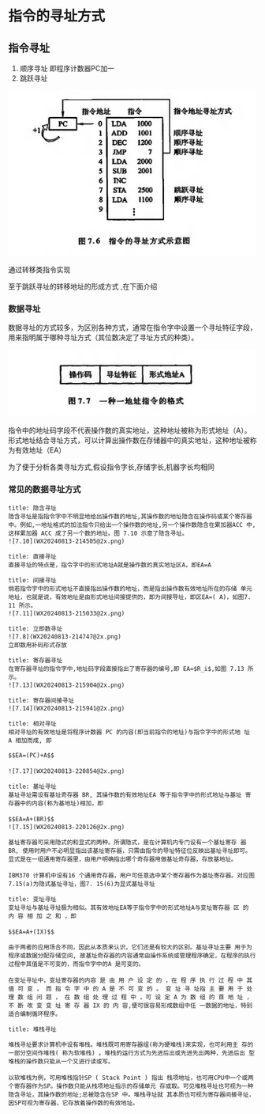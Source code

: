 # 指令的寻址方式


## 指令寻址

1. 顺序寻址  即程序计数器PC加一
2. 跳跃寻址 

![7.6](WX20240813-213630@2x.png)

通过转移类指令实现

至于跳跃寻址的转移地址的形成方式 ,在下面介绍



### 数据寻址

数据寻址的方式较多，为区别各种方式，通常在指令字中设置一个寻址特征字段，用来指明属于哪种寻址方式（其位数决定了寻址方式的种类）。

![7.7](WX20240813-214047@2x.png)

指令中的地址码字段不代表操作数的真实地址，这种地址被称为形式地址（A）。形式地址结合寻址方式，可以计算出操作数在存储器中的真实地址，这种地址被称为有效地址（EA）

为了便于分析各类寻址方式,假设指令字长,存储字长,机器字长均相同

### 常见的数据寻址方式

```ad-note
title: 隐含寻址
隐含寻址是指指令字中不明显地给出操作数的地址,其操作数的地址隐含在操作码或某个寄存器中。例如,一地址格式的加法指令只给出一个操作数的地址,另一个操作数隐含在累加器ACC 中,这样累加器 ACC 成了另一个数的地址。图 7.10 示意了隐含寻址。
![7.10](WX20240813-214505@2x.png)
```


```ad-note
title: 直接寻址
直接寻址的特点是，指令字中的形式地址A就是操作数的真实地址区A，即EA=A
```


```ad-note
title: 间接寻址
倘若指令宇中的形式地址不直接指出操作数的地址，而是指出操作数有效地址所在的存储 单元地址，也就是说，有效地址是由形式地址间接提供的，即为间接导址，即区EA=( A)，如图7. 11 所示。
![7.11](WX20240813-215033@2x.png)
```



```ad-note
title: 立即数寻址
![7.8](WX20240813-214747@2x.png)
立即数用补码形式存放
```

```ad-note
title: 寄存器寻址
在寄存器寻址的指令字中,地址码字段直接指出了寄存器的编号,即 EA=$R_i$,如图 7.13 所示。
![7.13](WX20240813-215904@2x.png)
```


```ad-note
title: 寄存器间接寻址
![7.14](WX20240813-215941@2x.png)
```

```ad-note
title: 相对寻址
相对寻址的有效地址是将程序计数器 PC 的内容(即当前指令的地址)与指令字中的形式地 址 A 相加而成, 即
```
    
    $$EA=(PC)+A$$

    ![7.17](WX20240813-220854@2x.png)


```ad-note
title: 基址寻址
基址寻址需设有基址奇存器 BR, 其操作数的有效地址EA 等于指令字中的形式地址与基址 寄存器中的内容(称为基地址)相加，即

$$EA=A+(BR)$$
![7.15](WX20240813-220126@2x.png)
```

    基址寄存器可采用隐式的和显式的两种。所谓隐式，是在计算机内专门设有一个基址寄存 器BR, 使用时用户不必明显指出该基址寄存器，只需由指令的导址特征位反映出基址寻址即可。 显式是在一组通用寄存器里，由用户明确指出哪个奇存器用做基址奇存器，存放基地址。

    IBM370 计算机中设有16 个通用奇存器，用户可任意选中某个寄存器作为基址寄存器。对应图 7.15(a)为隐式基址寻址，图7. 15(6)为显式基址寻址



```ad-note
title: 变址寻址
变址寻址与基址寻址极为相似。其有效地址EA等于指令宇中的形式地址A与变址寄存器 区 的 内 容 相 加 之 和 ，即

$$EA=A+(IX)$$
```

    由于两者的应用场合不同，因此从本质来认识，它们还是有较大的区别。基址寻址主要 用于为程序或数据分配存储空间, 故基址奇存器的内容通常由操作系统或管理程序确定，在程序的执行过程中其值是不可变的，而指令字中的A 是可变的。

    在变址寻址中，变址寄存器的内容 是 由 用 户 设 定 的 ，在 程 序 执 行 过 程 中 其 值 可 变 ， 而 指 令 字 中 的 A 是 不 可 变 的 。 变 址 寻 址指 主 要 用 于 处 理 数 组 问 题 ， 在 数 组 处 理 过 程 中 ，可 设 定 A 为 数 组 的 首 地 址 ，不 断 改 变 变 址 寄 存 器 IX 的 内 容,便可很容易形成数组中任 一数据的地址，特别适合编制循环程序。



```ad-note
title: 堆栈寻址
```

    堆栈寻址要求计算机中设有堆栈。堆栈既可用寄存器组(称为硬堆栈)来实现，也可利用主 存的一部分空间作堆栈( 称为软堆栈) 。堆栈的运行方式为先进后出或先进先出两种，先进后出 型堆栈的操作数只能从一个又进行读或写。

    以软堆栈为例，可用堆栈指针SP ( Stack Point ) 指出 栈项地址，也可用CPU中一个或两个寄存器作为SP。操作数只能从栈项地址指示的存储单元 存或取。可见堆栈寻址也可视为一种隐含寻址，其操作数的地址;总被隐含在SP 中。堆栈寻址就 其本质也可视为寄存器间接寻址，因SP可视为寄存器，它存放着操作数的有效地址。
